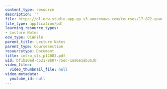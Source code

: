 ```yaml
---
content_type: resource
description: ''
file: https://ol-ocw-studio-app-qa.s3.amazonaws.com/courses/17-872-quantitative-research-in-political-science-and-public-policy-spring-2004/bf1b20edc5219b0775ec1aa6e1ab363b_intro_sts_p12003.pdf
file_type: application/pdf
learning_resource_types:
- Lecture Notes
ocw_type: OCWFile
parent_title: Lecture Notes
parent_type: CourseSection
resourcetype: Document
title: intro_sts_p12003.pdf
uid: bf1b20ed-c521-9b07-75ec-1aa6e1ab363b
video_files:
  video_thumbnail_file: null
video_metadata:
  youtube_id: null
---
```

